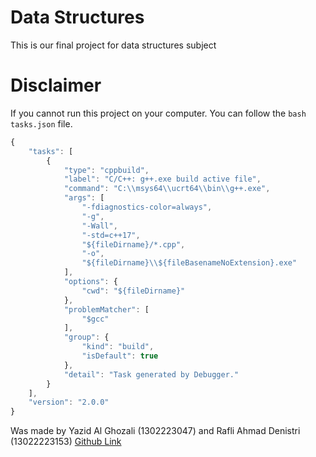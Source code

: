 # Data Structures
This is our final project for data structures subject

# Disclaimer
If you cannot run this project on your computer.
You can follow the ```bash tasks.json``` file.

```javascript
{
    "tasks": [
        {
            "type": "cppbuild",
            "label": "C/C++: g++.exe build active file",
            "command": "C:\\msys64\\ucrt64\\bin\\g++.exe",
            "args": [
                "-fdiagnostics-color=always",
                "-g",
                "-Wall",
                "-std=c++17",
                "${fileDirname}/*.cpp",
                "-o",
                "${fileDirname}\\${fileBasenameNoExtension}.exe"
            ],
            "options": {
                "cwd": "${fileDirname}"
            },
            "problemMatcher": [
                "$gcc"
            ],
            "group": {
                "kind": "build",
                "isDefault": true
            },
            "detail": "Task generated by Debugger."
        }
    ],
    "version": "2.0.0"
}
```

Was made by Yazid Al Ghozali (1302223047) and Rafli Ahmad Denistri (13022223153)
[Github Link](https://github.com/yazidalg/Tubes_STD)
